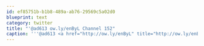 ```yaml
---
id: ef85751b-b1b8-489a-ab76-29569c5a02d0
blueprint: text
category: twitter
title: "'@ad613 ow.ly/enByL Channel 152"
caption: '''@ad613 <a href="http://ow.ly/enByL" title="http://ow.ly/enByL" class="link link_untco">ow.ly/enByL</a> Channel 152'
---
```


